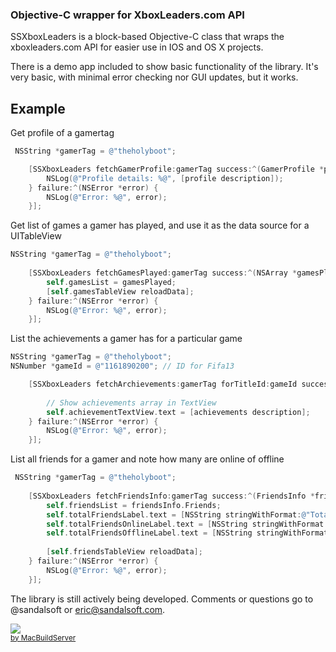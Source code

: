 ### Objective-C wrapper for XboxLeaders.com API

SSXboxLeaders is a block-based Objective-C class that wraps the xboxleaders.com API for easier use in IOS and OS X projects.

There is a demo app included to show basic functionality of the library.  It's very basic, with minimal error checking nor GUI updates, but it works.

## Example
Get profile of a gamertag

``` objective-c
 NSString *gamerTag = @"theholyboot";

    [SSXboxLeaders fetchGamerProfile:gamerTag success:^(GamerProfile *profile) {
        NSLog(@"Profile details: %@", [profile description]);
    } failure:^(NSError *error) {
        NSLog(@"Error: %@", error);
    }];
```

Get list of games a gamer has played, and use it as the data source for a UITableView

```  objective-c
NSString *gamerTag = @"theholyboot";
    
    [SSXboxLeaders fetchGamesPlayed:gamerTag success:^(NSArray *gamesPlayed) {
        self.gamesList = gamesPlayed;
        [self.gamesTableView reloadData];
    } failure:^(NSError *error) {
        NSLog(@"Error: %@", error);
    }];
```

List the achievements a gamer has for a particular game

```  objective-c
NSString *gamerTag = @"theholyboot";
NSNumber *gameId = @"1161890200"; // ID for Fifa13

	[SSXboxLeaders fetchArchievements:gamerTag forTitleId:gameId success:^(NSArray *achievements) {
        
        // Show achievements array in TextView
        self.achievementTextView.text = [achievements description];
    } failure:^(NSError *error) {
        NSLog(@"Error: %@", error);
    }];
```

List all friends for a gamer and note how many are online of offline

``` objective-c
 NSString *gamerTag = @"theholyboot";
    
    [SSXboxLeaders fetchFriendsInfo:gamerTag success:^(FriendsInfo *friendsInfo) {
        self.friendsList = friendsInfo.Friends;
        self.totalFriendsLabel.text = [NSString stringWithFormat:@"Total Friends: %@",[friendsInfo.TotalFriends stringValue]];
        self.totalFriendsOnlineLabel.text = [NSString stringWithFormat:@"Total Online Friends: %@",[friendsInfo.TotalOnlineFriends stringValue]];
        self.totalFriendsOfflineLabel.text = [NSString stringWithFormat:@"Total Offline Friends: %@",[friendsInfo.TotalOfflineFriends stringValue]];
        
        [self.friendsTableView reloadData];
    } failure:^(NSError *error) {
        NSLog(@"Error: %@", error);
    }];
```


The library is still actively being developed.  Comments or questions go to @sandalsoft or eric@sandalsoft.com.

<!-- MacBuildServer Install Button -->
<div class="macbuildserver-block">
    <a class="macbuildserver-button" href="http://macbuildserver.com/project/github/build/?xcode_project=SSXboxLeaders+Demo%2FSSXboxLeaders+Demo.xcodeproj&amp;target=SSXboxLeaders+Demo&amp;repo_url=git%3A%2F%2Fgithub.com%2Fsandalsoft%2FSSXboxLeaders.git&amp;build_conf=Release" target="_blank"><img src="http://com.macbuildserver.github.s3-website-us-east-1.amazonaws.com/button_up.png"/></a><br/><sup><a href="http://macbuildserver.com/github/opensource/" target="_blank">by MacBuildServer</a></sup>
</div>
<!-- MacBuildServer Install Button -->

